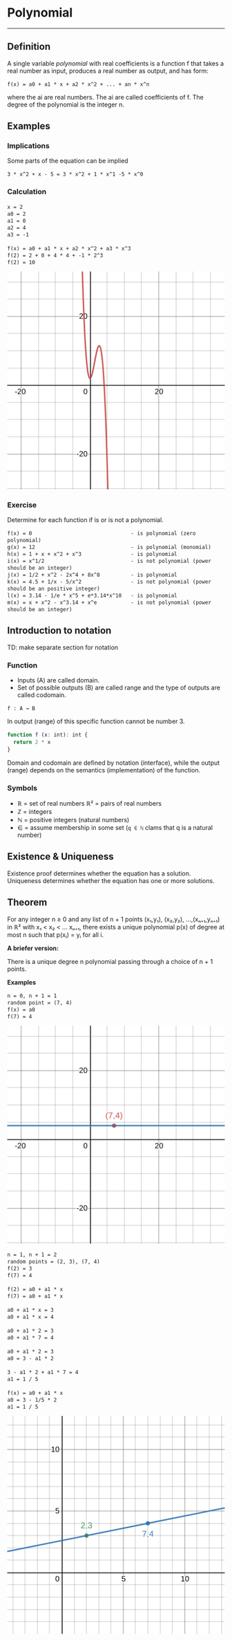 # Polynomial
___

## Definition

A single variable *polynomial* with real coefficients is a function f that
takes a real number as input, produces a real number as output, and has form:

```
f(x) = a0 + a1 * x + a2 * x^2 + ... + an * x^n
```

where the ai are real numbers. The ai are called coefficients of f. The degree of the polynomial is the integer n.

## Examples

### Implications

Some parts of the equation can be implied

```
3 * x^2 + x - 5 = 3 * x^2 + 1 * x^1 -5 * x^0
```

### Calculation

```
x = 2
a0 = 2
a1 = 0
a2 = 4
a3 = -1

f(x) = a0 + a1 * x + a2 * x^2 + a3 * x^3
f(2) = 2 + 0 + 4 * 4 + -1 * 2^3
f(2) = 10
```

![calculation visualisation](calculation-visualisation.svg)

### Exercise

Determine for each function if is or is not a polynomial.

```
f(x) = 0                                - is polynomial (zero polynomial)
g(x) = 12                               - is polynomial (monomial)
h(x) = 1 + x + x^2 + x^3                - is polynomial
i(x) = x^1/2                            - is not polynomial (power should be an integer)
j(x) = 1/2 + x^2 - 2x^4 + 8x^8          - is polynomial
k(x) = 4.5 + 1/x - 5/x^2                - is not polynomial (power should be an positive integer)
l(x) = 3.14 - 1/e * x^5 + e*3.14*x^10   - is polynomial
m(x) = x + x^2 - x^3.14 + x^e           - is not polynomial (power should be an integer)
```

## Introduction to notation
TD: make separate section for notation

### Function

- Inputs (A) are called domain.
- Set of possible outputs (B) are called range and the type of outputs are called codomain.

```
f : A → B
```

In output (range) of this specific function cannot be number 3.

```ts
function f (x: int): int {
  return 2 * x
}
```

Domain and codomain are defined by notation (interface), while the output (range) depends on the semantics (implementation) of the function.

### Symbols

- ℝ = set of real numbers
  ℝ² = pairs of real numbers
- ℤ = integers
- ℕ = positive integers (natural numbers)
- ∈ = assume membership in some set (`q ∈ ℕ` clams that q is a natural number)

## Existence & Uniqueness

Existence proof determines whether the equation has a solution.
Uniqueness determines whether the equation has one or more solutions.

## Theorem

For any integer n ≥ 0 and any list of n + 1 points (x₁,y₁), (x₂,y₂), ...,(xₙ₊₁,yₙ₊₁) in ℝ² with x₁ < x₂ < ... xₙ₊₁, there
exists a unique polynomial p(x) of degree at most n such that p(xᵢ) = yᵢ for all i.

**A briefer version:**

There is a unique degree n polynomial passing through a choice of n + 1 points.

**Examples**
```
n = 0, n + 1 = 1
random point = (7, 4)
f(x) = a0
f(7) = 4
```
![example1](example-1.svg)

```
n = 1, n + 1 = 2
random points = (2, 3), (7, 4)
f(2) = 3
f(7) = 4

f(2) = a0 + a1 * x
f(7) = a0 + a1 * x

a0 + a1 * x = 3
a0 + a1 * x = 4

a0 + a1 * 2 = 3
a0 + a1 * 7 = 4

a0 + a1 * 2 = 3
a0 = 3 - a1 * 2

3 - a1 * 2 + a1 * 7 = 4
a1 = 1 / 5

f(x) = a0 + a1 * x
a0 = 3 - 1/5 * 2
a1 = 1 / 5
```
![example1](example-2.svg)
